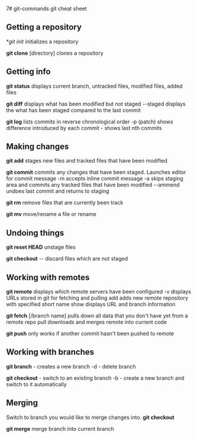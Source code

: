 7# git-commands
git cheat sheet

## Getting a repository

**git init* initializes a repository

**git clone** <url> [directory] clones a repository

## Getting info

**git status** displays current branch, untracked files, modified files, added files

**git diff** displays what has been modified but not staged
--staged displays the what has been staged compared to the last commit

**git log** lists commits in reverse chronological order
-p (patch) shows difference introduced by each commit
-<n> shows last nth commits

## Making changes

**git add** <file> stages new files and tracked files that have been modified

**git commit** commits any  changes that have been staged. Launches editor for commit message
-m accepts inline commit message
-a skips staging area and commits any tracked files that have been modified
--ammend undoes last commit and returns to staging

**git rm** remove files that are currently been track

**git mv <original file> <renamed file>** move/rename a file or rename

## Undoing things

**git reset HEAD** <file> unstage files

**git checkout** -- <file> discard files which are not staged

## Working with remotes

**git remote** displays which remote servers have been configured
-v displays URLs stored in git for fetching and pulling
add <short name> <URL> adds new remote repository with specified short name
show <short name> displays URL and branch information

**git fetch** <short name>[/branch name] pulls down all data that you don't have yet from a remote repo
pull downloads and merges remote into current code

**git push** <short name> <branch name> only works if another commit hasn't been pushed to remote

## Working with branches

**git branch** <branch name> - creates a new branch
-d <branch name> - delete branch

**git checkout** <branch name> - switch to an existing branch
-b <branch name> - create a new branch and switch to it automatically

## Merging
Switch to branch you would like to merge changes into. **git checkout** <branch name>

**git merge** <branch name> merge branch into current branch
